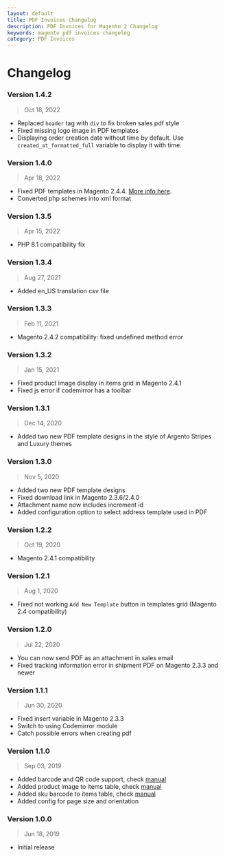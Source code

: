 ```yaml
---
layout: default
title: PDF Invoices Changelog
description: PDF Invoices for Magento 2 Changelog
keywords: magento pdf invoices changelog
category: PDF Invoices
---
```


# Changelog

### Version 1.4.2

> Oct 18, 2022

 -  Replaced `header` tag with `div` to fix broken sales pdf style
 -  Fixed missing logo image in PDF templates
 -  Displaying order creation date without time by default. Use `created_at_formatted_full` variable to display it with time.

### Version 1.4.0

> Apr 18, 2022

 -  Fixed PDF templates in Magento 2.4.4. [More info here](/m2/extensions/pdf-invoices/known-issues/#magento-244-compatibility).
 -  Converted php schemes into xml format

### Version 1.3.5

> Apr 15, 2022

 -  PHP 8.1 compatibility fix

### Version 1.3.4

> Aug 27, 2021

 -  Added en_US translation csv file

### Version 1.3.3

> Feb 11, 2021

 -  Magento 2.4.2 compatibility: fixed undefined method error

### Version 1.3.2

> Jan 15, 2021

 -  Fixed product image display in items grid in Magento 2.4.1
 -  Fixed js error if codemirror has a toolbar

### Version 1.3.1

> Dec 14, 2020

 -  Added two new PDF template designs in the style of Argento Stripes and Luxury themes

### Version 1.3.0

> Nov 5, 2020

 -  Added two new PDF template designs
 -  Fixed download link in Magento 2.3.6/2.4.0
 -  Attachment name now includes increment id
 -  Added configuration option to select address template used in PDF

### Version 1.2.2

> Oct 19, 2020

-  Magento 2.4.1 compatibility

### Version 1.2.1

> Aug 1, 2020

 -  Fixed not working `Add New Template` button in templates grid (Magento 2.4 compatibility)

### Version 1.2.0

> Jul 22, 2020

 -  You can now send PDF as an attachment in sales email
 -  Fixed tracking information error in shipment PDF on Magento 2.3.3 and newer

### Version 1.1.1

> Jun 30, 2020

 -  Fixed insert variable in Magento 2.3.3
 -  Switch to using Codemirror module
 -  Catch possible errors when creating pdf

### Version 1.1.0

> Sep 03, 2019

 -  Added barcode and QR code support, check [manual](/m2/extensions/pdf-invoices/use-cases/#using-barcodes-and-qr-codes)
 -  Added product image to items table, check [manual](/m2/extensions/pdf-invoices/use-cases/#display-product-image-in-items-table)
 -  Added sku barcode to items table, check [manual](/m2/extensions/pdf-invoices/use-cases/#display-product-sku-barcode-or-qr-code-in-items-table)
 -  Added config for page size and orientation

### Version 1.0.0

> Jun 18, 2019

 -  Initial release
